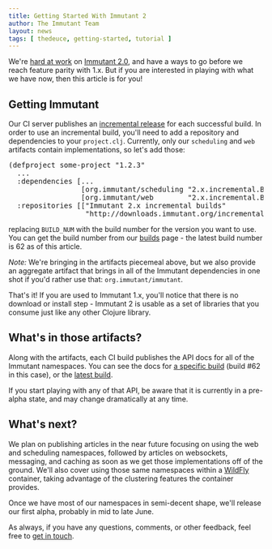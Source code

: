 ```yaml
---
title: Getting Started With Immutant 2
author: The Immutant Team
layout: news
tags: [ thedeuce, getting-started, tutorial ]
---
```


We're [hard at work](http://i.imgur.com/cSSB8Dx.jpg) on
[Immutant 2.0][the-deuce], and have a ways to go before we reach
feature parity with 1.x. But if you are interested in playing with
what we have now, then this article is for you!

## Getting Immutant

Our CI server publishes an [incremental release][builds] for each
successful build. In order to use an incremental build, you'll need to
add a repository and dependencies to your `project.clj`. Currently,
only our `scheduling` and `web` artifacts contain implementations, so
let's add those:

<pre class="syntax clojure">(defproject some-project "1.2.3"
  ...
  :dependencies [...
                 [org.immutant/scheduling "2.x.incremental.BUILD_NUM"]
                 [org.immutant/web        "2.x.incremental.BUILD_NUM"]]
  :repositories [["Immutant 2.x incremental builds"
                  "http://downloads.immutant.org/incremental/"]])
</pre>

replacing `BUILD_NUM` with the build number for the version you want
to use. You can get the build number from our [builds] page - the
latest build number is 62 as of this article.

*Note:* We're bringing in the artifacts piecemeal above, but we also provide
an aggregate artifact that brings in all of the Immutant dependencies
in one shot if you'd rather use that: `org.immutant/immutant`.

That's it! If you are used to Immutant 1.x, you'll notice that there
is no download or install step - Immutant 2 is usable as a set of
libraries that you consume just like any other Clojure library.

## What's in those artifacts?

Along with the artifacts, each CI build publishes the API docs for all
of the Immutant namespaces. You can see the docs for
[a specific build][api] (build #62 in this case), or the
[latest build][latest-api].

If you start playing with any of that API, be aware that it is
currently in a pre-alpha state, and may change dramatically at any
time.

## What's next?

We plan on publishing articles in the near future focusing on using
the web and scheduling namespaces, followed by articles on websockets,
messaging, and caching as soon as we get those implementations off of
the ground. We'll also cover using those same namespaces within a
[WildFly] container, taking advantage of the clustering features the
container provides.

Once we have most of our namespaces in semi-decent shape, we'll
release our first alpha, probably in mid to late June.

As always, if you have any questions, comments, or other feedback, feel
free to [get in touch](/community).

[builds]: http://immutant.org/builds/2x/
[Undertow]: http://undertow.io/
[the-deuce]: /news/2014/04/02/the-deuce/
[api]: https://projectodd.ci.cloudbees.com/job/immutant2-incremental/62/artifact/target/apidocs/index.html
[latest-api]: https://projectodd.ci.cloudbees.com/job/immutant2-incremental/lastSuccessfulBuild/artifact/target/apidocs/index.html
[WildFly]: http://wildfly.org/
